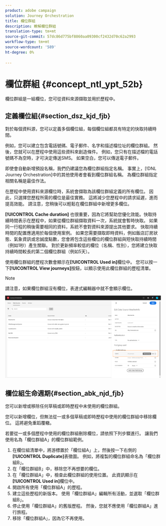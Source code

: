 ```yaml
---
product: adobe campaign
solution: Journey Orchestration
title: 欄位群組
description: 瞭解欄位群組
translation-type: tm+mt
source-git-commit: 57dc86d775bf8860aa09300cf2432d70c62a2993
workflow-type: tm+mt
source-wordcount: '589'
ht-degree: 0%

---
```




# 欄位群組 {#concept_ntl_ypt_52b}

欄位群組是一組欄位，您可從資料來源擷取並用於歷程中。

## 定義欄位組{#section_dsz_kjd_fjb}

對於每個資料源，您可以定義多個欄位組，每個欄位組都具有特定的快取持續時間。

例如，您可以建立包含電話號碼、電子郵件、名字和描述檔位址的欄位群組。 然後，您就可以在歷程中使用這些資料來創造條件。 例如，您只有在描述檔的電話號碼不為空時，才可決定傳送SMS。 如果空白，您可以傳送電子郵件。

即使會自動新增預設名稱，我們仍建議您為欄位群組指定名稱。 事實上，[!DNL Journey Orchestration]中的其他使用者會看到欄位群組名稱。 為欄位群組指定相關名稱是最佳作法。

在歷程中使用資料來源欄位時，系統會擷取為該欄位群組定義的所有欄位。 因此，只選擇您歷程所需的欄位是最佳實務。 這將減少您歷程中的請求延遲，進而提高效能。 請注意，您稍後可以輕鬆在欄位群組中新增更多欄位。

**[!UICONTROL Cache duration]** 也很重要，因為它將幫助您優化效能。快取持續時間表示在歷程中，如果從欄位群組擷取資料一次，系統就會暫時快取。 如果同一行程的稍後需要相同的資料，系統不會對資料來源提出其他要求。 快取持續時間的配置應適用於每個使用案例。 如果您需要擷取即時資料，例如飯店訂房狀態、氣象資訊或忠誠度點數，您會將包含這些欄位的欄位群組與短快取持續時間（例如1秒）產生關聯。 對於更新頻率較低的欄位（名稱、性別），您將建立快取持續時間較長的第二個欄位群組（例如5天）。

使用欄位群組的歷程次數會顯示在&#x200B;**[!UICONTROL Used in]**&#x200B;欄位中。 您可以按一下&#x200B;**[!UICONTROL View journeys]**&#x200B;按鈕，以顯示使用此欄位群組的歷程清單。

>[!NOTE]
>
>請注意，如果欄位群組沒有欄位，表達式編輯器中就不會顯示欄位。

![](../assets/journey3bis.png)

## 欄位組生命週期{#section_abk_njd_fjb}

您可以新增或移除任何草稿或即時歷程中未使用的欄位群組。

您可以新增欄位，但無法從一或多個草稿或即時歷程中使用的欄位群組中移除欄位。 這將避免重蹈覆轍。

若要從一或多個歷程中使用的欄位群組刪除欄位，請依照下列步驟進行。 讓我們使用名為「欄位群組A」的欄位群組範例。

1. 在欄位組清單中，將游標置於「欄位組A」上，然後按一下右側的&#x200B;**[!UICONTROL Duplicate]**&#x200B;表徵圖。 例如，將複製的欄位群組命名為「欄位群組B」。
1. 在「欄位群組B」中，移除您不再想要的欄位。
1. 在「欄位群組A」中，檢查此欄位群組的使用位置。 此資訊顯示在&#x200B;**[!UICONTROL Used in]**&#x200B;欄位中。
1. 開啟所有使用「欄位群組A」的歷程。
1. 建立這些歷程的新版本。 使用「欄位群組A」編輯所有活動，並選取「欄位群組B」。
1. 停止使用「欄位群組A」的舊版歷程。 然後，您就不應使用「欄位群組A」進行旅程。
1. 移除「欄位群組A」，因為它不再使用。

